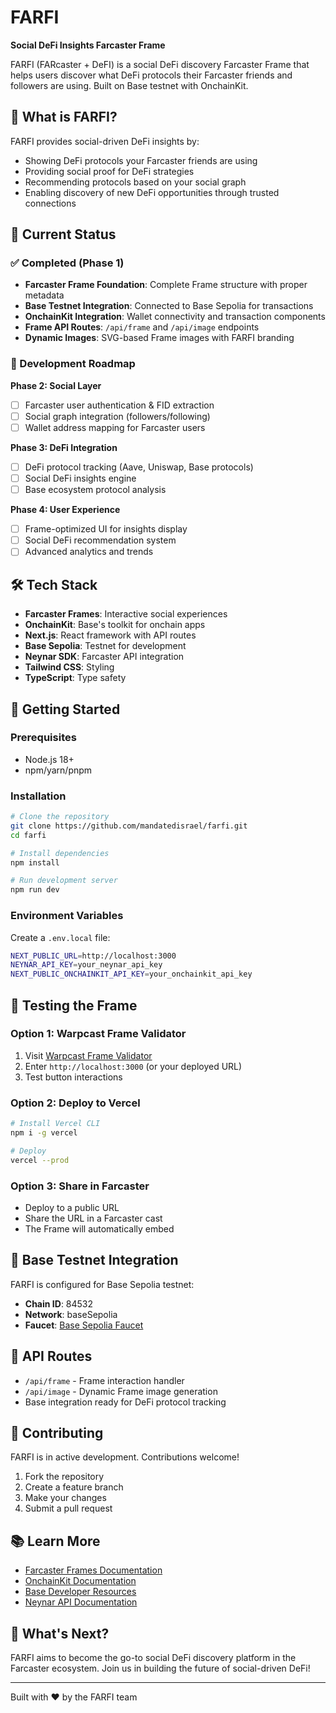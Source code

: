 # FARFI

**Social DeFi Insights Farcaster Frame**

FARFI (FARcaster + DeFI) is a social DeFi discovery Farcaster Frame that helps users discover what DeFi protocols their Farcaster friends and followers are using. Built on Base testnet with OnchainKit.

## 🎯 What is FARFI?

FARFI provides social-driven DeFi insights by:
- Showing DeFi protocols your Farcaster friends are using
- Providing social proof for DeFi strategies
- Recommending protocols based on your social graph
- Enabling discovery of new DeFi opportunities through trusted connections

## 🚀 Current Status

### ✅ Completed (Phase 1)
- **Farcaster Frame Foundation**: Complete Frame structure with proper metadata
- **Base Testnet Integration**: Connected to Base Sepolia for transactions
- **OnchainKit Integration**: Wallet connectivity and transaction components
- **Frame API Routes**: `/api/frame` and `/api/image` endpoints
- **Dynamic Images**: SVG-based Frame images with FARFI branding

### 🔄 Development Roadmap

**Phase 2: Social Layer**
- [ ] Farcaster user authentication & FID extraction  
- [ ] Social graph integration (followers/following)
- [ ] Wallet address mapping for Farcaster users

**Phase 3: DeFi Integration**
- [ ] DeFi protocol tracking (Aave, Uniswap, Base protocols)
- [ ] Social DeFi insights engine
- [ ] Base ecosystem protocol analysis

**Phase 4: User Experience**  
- [ ] Frame-optimized UI for insights display
- [ ] Social DeFi recommendation system
- [ ] Advanced analytics and trends

## 🛠️ Tech Stack

- **Farcaster Frames**: Interactive social experiences
- **OnchainKit**: Base's toolkit for onchain apps
- **Next.js**: React framework with API routes
- **Base Sepolia**: Testnet for development
- **Neynar SDK**: Farcaster API integration
- **Tailwind CSS**: Styling
- **TypeScript**: Type safety

## 🚀 Getting Started

### Prerequisites
- Node.js 18+ 
- npm/yarn/pnpm

### Installation

```bash
# Clone the repository
git clone https://github.com/mandatedisrael/farfi.git
cd farfi

# Install dependencies
npm install

# Run development server
npm run dev
```

### Environment Variables

Create a `.env.local` file:

```bash
NEXT_PUBLIC_URL=http://localhost:3000
NEYNAR_API_KEY=your_neynar_api_key
NEXT_PUBLIC_ONCHAINKIT_API_KEY=your_onchainkit_api_key
```

## 🧪 Testing the Frame

### Option 1: Warpcast Frame Validator
1. Visit [Warpcast Frame Validator](https://warpcast.com/~/developers/frames)
2. Enter `http://localhost:3000` (or your deployed URL)
3. Test button interactions

### Option 2: Deploy to Vercel
```bash
# Install Vercel CLI
npm i -g vercel

# Deploy
vercel --prod
```

### Option 3: Share in Farcaster
- Deploy to a public URL
- Share the URL in a Farcaster cast
- The Frame will automatically embed

## 🔗 Base Testnet Integration

FARFI is configured for Base Sepolia testnet:
- **Chain ID**: 84532
- **Network**: baseSepolia
- **Faucet**: [Base Sepolia Faucet](https://www.alchemy.com/faucets/base-sepolia)

## 📡 API Routes

- `/api/frame` - Frame interaction handler
- `/api/image` - Dynamic Frame image generation
- Base integration ready for DeFi protocol tracking

## 🤝 Contributing

FARFI is in active development. Contributions welcome!

1. Fork the repository
2. Create a feature branch
3. Make your changes
4. Submit a pull request

## 📚 Learn More

- [Farcaster Frames Documentation](https://docs.farcaster.xyz/reference/frames/spec)
- [OnchainKit Documentation](https://onchainkit.xyz)
- [Base Developer Resources](https://www.base.org/builders)
- [Neynar API Documentation](https://docs.neynar.com/)

## 🎉 What's Next?

FARFI aims to become the go-to social DeFi discovery platform in the Farcaster ecosystem. Join us in building the future of social-driven DeFi!

---

Built with ❤️ by the FARFI team
